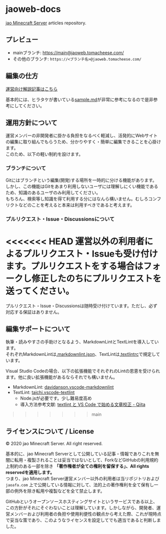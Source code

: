 # jaoweb-docs

[jao Minecraft Server](https://jaoafa.com) articles repository.

## プレビュー

- mainブランチ: [https://main@jaoweb.tomacheese.com/](https://main@jaoweb.tomacheese.com/)
- その他のブランチ: `https://<ブランチ名>@jaoweb.tomacheese.com/`

## 編集の仕方

[運営向け解説記事はこちら](https://adminwiki.jaoafa.com/secret/website)

基本的には、ヒラタケが書いている[sample.md](https://github.com/jaoafa/jaoweb/blob/master/content/blog/sample.md)が非常に参考になるので是非参考にしてください。

## 運用方針について

運営メンバーの非開発者に掛かる負担をなるべく軽減し、活発的にWebサイトの編集に取り組んでもらうため、分かりやすく・簡単に編集できることを心掛けます。  
このため、以下の軽い制約を設けます。

### ブランチについて

Gitにはブランチという編集(開発)する場所を一時的に分ける機能があります。  
しかし、この機能はGitをあまり利用しないユーザには理解しにくい機能であるため、知識のあるユーザのみ利用してください。  
もちろん、検索等し知識を得て利用する分にはなんら構いません。むしろコンフリクトなどのことを考えると本来は利用すべきであると考えます。

### プルリクエスト・Issue・Discussionsについて

<<<<<<< HEAD
運営以外の利用者によるプルリクエスト・Issueも受け付けます。プルリクエストをする場合はフォークし修正したのちにプルリクエストを送ってください。
=======
プルリクエスト・Issue・Discussionsは随時受け付けています。ただし、必ず対応する保証はありません。

## 編集サポートについて

執筆・読みやすさの手助けとなるよう、MarkdownLintとTextLintを導入しています。  
それぞれMarkdownLintは[.markdownlint.json](.markdownlint.json)、TextLintは[.textlintrc](.textlintrc)で規定しています。

Visual Studio Codeの場合、以下の拡張機能でそれぞれのLintの恩恵を受けられます。他に良い拡張機能があるならそれでも構いません。

- MarkdownLint: [davidanson.vscode-markdownlint](https://marketplace.visualstudio.com/items?itemName=DavidAnson.vscode-markdownlint)
- TextLint: [taichi.vscode-textlint](https://marketplace.visualstudio.com/items?itemName=taichi.vscode-textlint)
  - Node.jsが必要です。少し難易度高め
  - 導入方法参考文献: [textlint と VS Code で始める文章校正 - Qiita](https://qiita.com/takasp/items/22f7f72b691fda30aea2)
>>>>>>> main

## ライセンスについて / License

©︎ 2020 jao Minecraft Server. All right reserved.

基本的に、jao Minecraft Serverとして公開している記事・情報でありこれを無闇に転用・複製されることは妥当ではないとして、ForkなどGitHubの利用規約上制約のある一部を除き **「著作権者が全ての権利を留保する」、All rights reservedを適用します。**  
つまり、jao Minecraft Server運営メンバー以外の利用者は当リポジトリおよび `jaoafa.com` 上で公開している情報に対して、法的上の著作権利を全て保有し一部の例外を除き転用や複製などを全て禁止します。

GitHubというオープンソースホスティングサイトというサービスである以上、この方針がそれにそぐわないことは理解しています。しかしながら、開発者、運営メンバーおよび利用者の負担や使用利便性の観点から考えた際、これが現時点で妥当な策であり、このようなライセンスを設定してでも適当であると判断しました。
